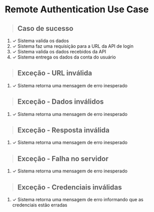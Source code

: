 # Remote Authentication Use Case

> ## Caso de sucesso
1. ✓ Sistema valida os dados
2. ✓ Sistema faz uma requisição para a URL da API de login
3. ✓ Sistema valida os dados recebidos da API
4. ✓ Sistema entrega os dados da conta do usuário

> ## Exceção - URL inválida
1. ✓ Sistema retorna uma mensagem de erro inesperado

> ## Exceção - Dados inválidos
1. ✓ Sistema retorna uma mensagem de erro inesperado

> ## Exceção - Resposta inválida
1. ✓ Sistema retorna uma mensagem de erro inesperado

> ## Exceção - Falha no servidor
1. ✓ Sistema retorna uma mensagem de erro inesperado

> ## Exceção - Credenciais inválidas
1. ✓ Sistema retorna uma mensagem de erro informando que as credenciais estão erradas